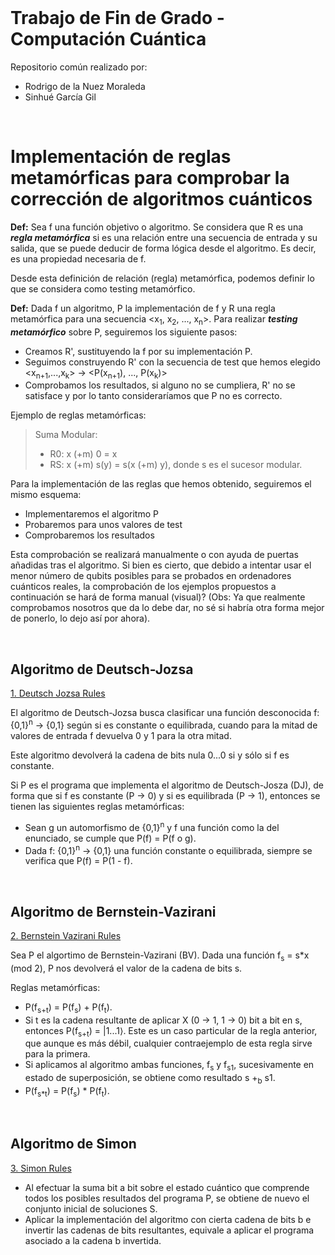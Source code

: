 
<br>

# Trabajo de Fin de Grado - Computación Cuántica

Repositorio común realizado por:
- Rodrigo de la Nuez Moraleda
- Sinhué García Gil
<br>

# Implementación de reglas metamórficas para comprobar la corrección de algoritmos cuánticos

**Def:** Sea f una función objetivo o algoritmo. Se considera que R es una ***regla metamórfica*** si es una relación entre una secuencia de entrada y su salida, que se puede deducir de forma lógica desde el algoritmo. Es decir, es una propiedad necesaria de f.

Desde esta definición de relación (regla) metamórfica, podemos definir lo que se considera como testing metamórfico.

**Def:** Dada f un algoritmo, P la implementación de f y R una regla metamórfica para una secuencia <x<sub>1</sub>, x<sub>2</sub>, ..., x<sub>n</sub>>. Para realizar ***testing metamórfico*** sobre P, seguiremos los siguiente pasos:
  * Creamos R', sustituyendo la f por su implementación P.
  * Seguimos construyendo R' con la secuencia de test que hemos elegido <x<sub>n+1</sub>,...,x<sub>k</sub>> -> <P(x<sub>n+1</sub>), ..., P(x<sub>k</sub>)>
  * Comprobamos los resultados, si alguno no se cumpliera, R' no se satisface y por lo tanto consideraríamos que P no es correcto.

Ejemplo de reglas metamórficas:
> Suma Modular:
>  * R0: x (+m) 0 = x
>  * RS: x (+m) s(y) = s(x (+m) y), donde s es el sucesor modular.

Para la implementación de las reglas que hemos obtenido, seguiremos el mismo esquema:
  * Implementaremos el algoritmo P
  * Probaremos para unos valores de test
  * Comprobaremos los resultados

Esta comprobación se realizará manualmente o con ayuda de puertas añadidas tras el algoritmo. Si bien es cierto, que debido a intentar usar el menor número de qubits posibles para se probados en ordenadores cuánticos reales, la comprobación de los ejemplos propuestos a continuación se hará de forma manual (visual)? (Obs: Ya que realmente comprobamos nosotros que da lo debe dar, no sé si habría otra forma mejor de ponerlo, lo dejo así por ahora).

<br>

## Algoritmo de Deutsch-Jozsa 

[1. Deutsch Jozsa Rules](1_Deutsch_Jozsa_Rules.ipynb)

El algoritmo de Deutsch-Jozsa busca clasificar una función desconocida f: {0,1}<sup>n</sup> -> {0,1} según si es constante o equilibrada, cuando para la mitad de valores de entrada f devuelva 0 y 1 para la otra mitad. 

Este algoritmo devolverá la cadena de bits nula 0...0 si y sólo si f es constante.

Si P es el programa que implementa el algoritmo de Deutsch-Josza (DJ), de forma que si f es constante (P -> 0) y si es equilibrada (P -> 1), entonces se tienen las siguientes reglas metamórficas:

  * Sean g un automorfismo de {0,1}<sup>n</sup> y f una función como la del enunciado, se cumple que P(f) = P(f o g).
  * Dada f: {0,1}<sup>n</sup> -> {0,1} una función constante o equilibrada, siempre se verifica que P(f) = P(1 - f).

<br>

## Algoritmo de Bernstein-Vazirani

[2. Bernstein Vazirani Rules](2_Bernstein_Vazirani_Rules.ipynb)

Sea P el algortimo de Bernstein-Vazirani (BV). Dada una función f<sub>s</sub> = s*x (mod 2), P nos devolverá el valor de la cadena de bits s.

Reglas metamórficas:
  * P(f<sub>s+t</sub>) = P(f<sub>s</sub>) + P(f<sub>t</sub>).
  * Si t es la cadena resultante de aplicar X (0 -> 1, 1 -> 0) bit a bit en s, entonces P(f<sub>s+t</sub>) = |1...1⟩. Este es un caso particular de la regla anterior, que aunque es más débil, cualquier contraejemplo de esta regla sirve para la primera.
  * Si aplicamos al algoritmo ambas funciones, f<sub>s</sub> y f<sub>s1</sub>, sucesivamente en estado de superposición, se obtiene como resultado s +<sub>b</sub> s1. 
  * P(f<sub>s*t</sub>) = P(f<sub>s</sub>) * P(f<sub>t</sub>).

<br>

## Algoritmo de Simon

[3. Simon Rules](3_Simon_Rules.ipynb)
- Al efectuar la suma bit a bit sobre el estado cuántico que comprende todos los
posibles resultados del programa P, se obtiene de nuevo el conjunto inicial de soluciones S.
- Aplicar la implementación del algoritmo con cierta cadena de bits b e invertir las
cadenas de bits resultantes, equivale a aplicar el programa asociado a la cadena b invertida.
